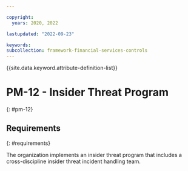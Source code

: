 ```yaml
---

copyright:
  years: 2020, 2022

lastupdated: "2022-09-23"

keywords: 
subcollection: framework-financial-services-controls
---
```


{{site.data.keyword.attribute-definition-list}}

# PM-12 - Insider Threat Program
{: #pm-12}

## Requirements
{: #requirements}

The organization implements an insider threat program that includes a cross-discipline insider threat incident handling team.

